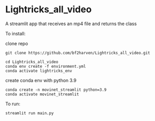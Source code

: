 # Lightricks_all_video
A streamlit app that receives an mp4 file and returns the class 


To install:

clone repo
```
git clone https://github.com/bf2harven/Lightricks_all_video.git
```

```
cd Lightricks_all_video
conda env create -f environment.yml
conda activate lightricks_env
```

create conda env with python 3.9
```
conda create -n movinet_streamlit python=3.9
conda activate movinet_streamlit
```


To run:
```
streamlit run main.py
```
